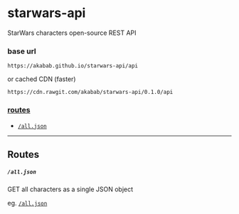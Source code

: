 # starwars-api

StarWars characters open-source REST API

### base url
`https://akabab.github.io/starwars-api/api`

or cached CDN (faster)

`https://cdn.rawgit.com/akabab/starwars-api/0.1.0/api`


### [routes](#routes-1)
- [`/all.json`](#alljson)

----

## Routes

##### `/all.json`
GET all characters as a single JSON object

eg. [`/all.json`](https://cdn.rawgit.com/akabab/starwars-api/0.1.0/api/all.json)
